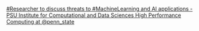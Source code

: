 [#Researcher to discuss threats to #MachineLearning and AI applications - PSU Institute for Computational and Data Sciences   High Performance Computing at @penn_state](https://qi.tc/qi/114429)